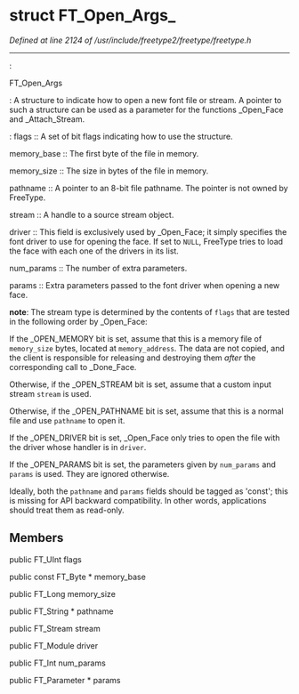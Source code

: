 # struct FT_Open_Args_

*Defined at line 2124 of /usr/include/freetype2/freetype/freetype.h*

************************************************************************



:

   FT_Open_Args

**<not a builtin command>** :   A structure to indicate how to open a new font file or stream.  A   pointer to such a structure can be used as a parameter for the   functions **<not a builtin command>** _Open_Face and **<not a builtin command>** _Attach_Stream.

**<not a builtin command>** :   flags ::     A set of bit flags indicating how to use the structure.

   memory_base ::     The first byte of the file in memory.

   memory_size ::     The size in bytes of the file in memory.

   pathname ::     A pointer to an 8-bit file pathname.  The pointer is not owned by     FreeType.

   stream ::     A handle to a source stream object.

   driver ::     This field is exclusively used by **<not a builtin command>** _Open_Face; it simply specifies     the font driver to use for opening the face.  If set to `NULL`,     FreeType tries to load the face with each one of the drivers in its     list.

   num_params ::     The number of extra parameters.

   params ::     Extra parameters passed to the font driver when opening a new face.



**note**:   The stream type is determined by the contents of `flags` that are   tested in the following order by **<not a builtin command>** _Open_Face:

   If the **<not a builtin command>** _OPEN_MEMORY bit is set, assume that this is a memory file   of `memory_size` bytes, located at `memory_address`.  The data are not   copied, and the client is responsible for releasing and destroying   them _after_ the corresponding call to **<not a builtin command>** _Done_Face.

   Otherwise, if the **<not a builtin command>** _OPEN_STREAM bit is set, assume that a custom   input stream `stream` is used.

   Otherwise, if the **<not a builtin command>** _OPEN_PATHNAME bit is set, assume that this is a   normal file and use `pathname` to open it.

   If the **<not a builtin command>** _OPEN_DRIVER bit is set, **<not a builtin command>** _Open_Face only tries to open   the file with the driver whose handler is in `driver`.

   If the **<not a builtin command>** _OPEN_PARAMS bit is set, the parameters given by   `num_params` and `params` is used.  They are ignored otherwise.

   Ideally, both the `pathname` and `params` fields should be tagged as   'const'; this is missing for API backward compatibility.  In other   words, applications should treat them as read-only.



## Members

public FT_UInt flags

public const FT_Byte * memory_base

public FT_Long memory_size

public FT_String * pathname

public FT_Stream stream

public FT_Module driver

public FT_Int num_params

public FT_Parameter * params



